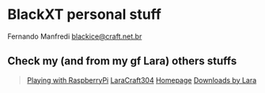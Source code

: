 # BlackXT personal stuff
Fernando Manfredi <blackice@craft.net.br>

## Check my (and from my gf Lara) others stuffs
> [Playing with RaspberryPi](https://github.com/RaspberryLove/)
> [LaraCraft304](https://github.com/LaraCraft304)
> [Homepage](http://www.craft.net.br/)
> [Downloads by Lara](https://downloads.craft.net.br/)
